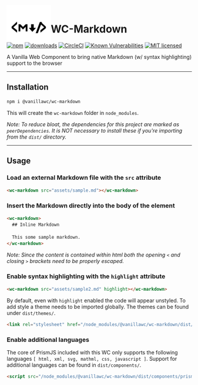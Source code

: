 <h1><img width="120" height="120" style="margin-bottom: -45px;" src="assets/wc-markdown-icon/wc-markdown-icon.svg" />WC-Markdown</h1>

[![npm](https://badgen.net/npm/v/@vanillawc/wc-markdown)](https://www.npmjs.com/package/@vanillawc/wc-markdown)
[![downloads](https://badgen.net/npm/dt/@vanillawc/wc-markdown)](https://www.npmjs.com/package/@vanillawc/wc-markdown)
[![CircleCI](https://circleci.com/gh/vanillawc/wc-markdown.svg?style=shield)](https://circleci.com/gh/vanillawc/wc-markdown)
[![Known Vulnerabilities](https://snyk.io/test/npm/@vanillawc/wc-markdown/badge.svg)](https://snyk.io/test/npm/@vanillawc/wc-markdown)
[![MIT licensed](https://img.shields.io/badge/license-MIT-blue.svg)](https://raw.githubusercontent.com/evanplaice/jquery-csv/master/LICENSE)

A Vanilla Web Component to bring native Markdown (w/ syntax highlighting) support to the browser

 <!-- TODO: Add video graphic here -->

-----

## Installation

```sh
npm i @vanillawc/wc-markdown
```

This will create the `wc-markdown` folder in `node_modules`.

*Note: To reduce bloat, the dependencies for this project are marked as `peerDependencies`. It is NOT necessary to install these if you're importing from the `dist/` directory.*

-----

## Usage

### Load an external Markdown file with the `src` attribute

```html
<wc-markdown src="assets/sample.md"></wc-markdown>
```

### Insert the Markdown directly into the body of the element

```html
<wc-markdown>
  ## Inline Markdown

  This some sample markdown.
</wc-markdown>
```

*Note: Since the content is contained within html both the opening `<` and closing `>` brackets need to be properly escaped.*

### Enable syntax highlighting with the `highlight` attribute

```html
<wc-markdown src="assets/sample2.md" highlight></wc-markdown>
```

By default, even with `highlight` enabled the code will appear unstyled. To add style a theme needs to be imported globally. The themes can be found under `dist/themes/`.

```html
<link rel="stylesheet" href="/node_modules/@vanillawc/wc-markdown/dist/themes/prism-okaidia.css">
```

### Enable additional languages

The core of PrismJS included with this WC only supports the following languages `[ html, xml, svg, mathml, css, javascript ]`. Support for additional languages can be found in `dist/components/`.

```html
<script src="/node_modules/@vanillawc/wc-markdown/dist/components/prism-typescript.min.js"></script>
```
